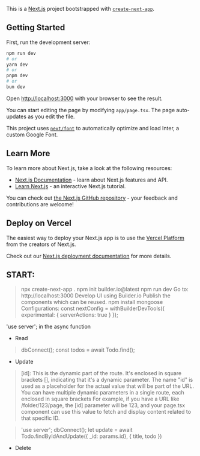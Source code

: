 This is a [Next.js](https://nextjs.org/) project bootstrapped with [`create-next-app`](https://github.com/vercel/next.js/tree/canary/packages/create-next-app).

## Getting Started

First, run the development server:

```bash
npm run dev
# or
yarn dev
# or
pnpm dev
# or
bun dev
```

Open [http://localhost:3000](http://localhost:3000) with your browser to see the result.

You can start editing the page by modifying `app/page.tsx`. The page auto-updates as you edit the file.

This project uses [`next/font`](https://nextjs.org/docs/basic-features/font-optimization) to automatically optimize and load Inter, a custom Google Font.

## Learn More

To learn more about Next.js, take a look at the following resources:

- [Next.js Documentation](https://nextjs.org/docs) - learn about Next.js features and API.
- [Learn Next.js](https://nextjs.org/learn) - an interactive Next.js tutorial.

You can check out [the Next.js GitHub repository](https://github.com/vercel/next.js/) - your feedback and contributions are welcome!

## Deploy on Vercel

The easiest way to deploy your Next.js app is to use the [Vercel Platform](https://vercel.com/new?utm_medium=default-template&filter=next.js&utm_source=create-next-app&utm_campaign=create-next-app-readme) from the creators of Next.js.

Check out our [Next.js deployment documentation](https://nextjs.org/docs/deployment) for more details.

## START:
> npx create-next-app .
> npm init builder.io@latest
> npm run dev
> Go to: http://localhost:3000
> Develop UI using Builder.io
> Publish the components which can be reused.
> npm install mongoose
> Configurations:
const nextConfig = withBuilderDevTools({
    experimental: {
        serverActions: true
    }
});

'use server';
in the async function

- Read
> dbConnect();
    const todos = await Todo.find();

- Update
> [id]: This is the dynamic part of the route. It's enclosed in square brackets [], indicating that it's a dynamic parameter. The name "id" is used as a placeholder for the actual value that will be part of the URL. You can have multiple dynamic parameters in a single route, each enclosed in square brackets
For example, if you have a URL like /folder/123/page, the [id] parameter will be 123, and your page.tsx component can use this value to fetch and display content related to that specific ID.

> 'use server';
dbConnect();
let update = await Todo.findByIdAndUpdate({ _id: params.id}, { title, todo })

- Delete
> 




